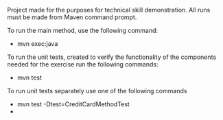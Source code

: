 Project made for the purposes for technical skill demonstration.
All runs must be made from Maven command prompt.

To run the main method, use the following command:  
 - mvn exec:java

To run the unit tests, created to verify the functionality of the components needed for the exercise run the following commands: 
 - mvn test

To run unit tests separately use one of the following commands
 - mvn test -Dtest=CreditCardMethodTest
 - 